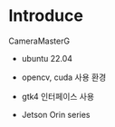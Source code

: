 # Introduce

CameraMasterG

- ubuntu 22.04

- opencv, cuda 사용 환경

- gtk4 인터페이스 사용

- Jetson Orin series 

